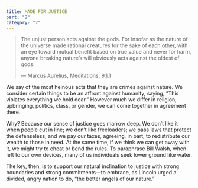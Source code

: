 ```yaml
---
title: MADE FOR JUSTICE
part: "2"
category: "7"
---
```


> The unjust person acts against the gods. For insofar as the nature of the universe made rational creatures for the sake of each other, with an eye toward mutual benefit based on true value and never for harm, anyone breaking nature’s will obviously acts against the oldest of gods.
>
> — Marcus Aurelius, Meditations, 9.1.1

We say of the most heinous acts that they are crimes against nature. We consider certain things to be an affront against humanity, saying, “This violates everything we hold dear.” However much we differ in religion, upbringing, politics, class, or gender, we can come together in agreement there.

Why? Because our sense of justice goes marrow deep. We don’t like it when people cut in line; we don’t like freeloaders; we pass laws that protect the defenseless; and we pay our taxes, agreeing, in part, to redistribute our wealth to those in need. At the same time, if we think we can get away with it, we might try to cheat or bend the rules. To paraphrase Bill Walsh, when left to our own devices, many of us individuals seek lower ground like water.

The key, then, is to support our natural inclination to justice with strong boundaries and strong commitments—to embrace, as Lincoln urged a divided, angry nation to do, “the better angels of our nature.”
